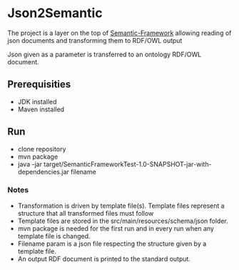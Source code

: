 # Json2Semantic
The project is a layer on the top of [Semantic-Framework](https://github.com/NEUROINFORMATICS-GROUP-FAV-KIV-ZCU/Semantic-Framework) allowing reading of json documents and transforming them to RDF/OWL output

Json given as a parameter is transferred to an ontology RDF/OWL document.


## Prerequisities
* JDK installed
* Maven installed
## Run
* clone repository
* mvn package
* java -jar target/SemanticFrameworkTest-1.0-SNAPSHOT-jar-with-dependencies.jar filename


### Notes

* Transformation is driven by template file(s). Template files represent a structure that all transformed files must follow
* Template files are stored in the src/main/resources/schema/json folder.
* mvn package is needed for the first run and in every run when any template file is changed.
* Filename param is a json file respecting the structure given by a template file.
* An output RDF document is printed to the standard output.

